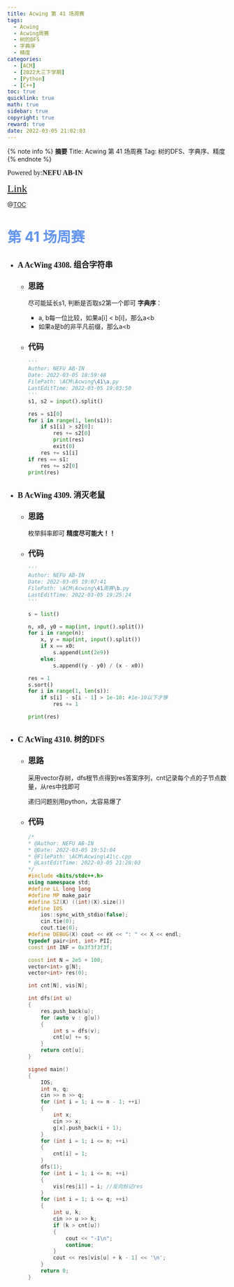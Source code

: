 ```yaml
---
title: Acwing 第 41 场周赛
tags:
  - Acwing
  - Acwing周赛
  - 树的DFS
  - 字典序
  - 精度
categories:
  - [ACM]
  - [2022大三下学期]
  - [Python]
  - [C++]
toc: true
quicklink: true
math: true
sidebar: true
copyright: true
reward: true
date: 2022-03-05 21:02:03
---
```



{% note info %}
**摘要**
Title: Acwing 第 41 场周赛
Tag: 树的DFS、字典序、精度
{% endnote %}
<!-- more -->

<font size=3 face=楷体>Powered by:**NEFU AB-IN**</font>

<font color=#FFA500 size=5 face=楷体>[Link](https://www.acwing.com/activity/content/introduction/1177/)</font>

@[TOC](文章目录)

# <font color=#6495ED size=6>第 41 场周赛</font>

* ## <font size=4 face=粗体>A	AcWing 4308. 组合字符串</font>

  * ### <font size=4 face=粗体>思路</font>

    尽可能延长s1, 判断是否取s2第一个即可
    **字典序**：
      * a, b每一位比较，如果a[i] < b[i]，那么a<b
      * 如果a是b的非平凡前缀，那么a<b

  * ### <font size=4 face=粗体>代码</font>

    ```python
    '''
    Author: NEFU AB-IN
    Date: 2022-03-05 18:59:48
    FilePath: \ACM\Acwing\41\a.py
    LastEditTime: 2022-03-05 19:03:50
    '''
    s1, s2 = input().split()

    res = s1[0]
    for i in range(1, len(s1)):
        if s1[i] > s2[0]:
            res += s2[0]
            print(res)
            exit(0)
        res += s1[i]
    if res == s1:
        res += s2[0]
    print(res)
    ```

* ## <font size=4 face=粗体>B	AcWing 4309. 消灭老鼠</font>

  * ### <font size=4 face=粗体>思路</font>

    枚举斜率即可
    **精度尽可能大！！**

  * ### <font size=4 face=粗体>代码</font>
  
    ```python
    '''
    Author: NEFU AB-IN
    Date: 2022-03-05 19:07:41
    FilePath: \ACM\Acwing\41周赛\b.py
    LastEditTime: 2022-03-05 19:25:24
    '''

    s = list()

    n, x0, y0 = map(int, input().split())
    for i in range(n):
        x, y = map(int, input().split())
        if x == x0:
            s.append(int(2e9))
        else:
            s.append((y - y0) / (x - x0))

    res = 1
    s.sort()
    for i in range(1, len(s)):
        if s[i] - s[i - 1] > 1e-10: #1e-10以下才够
            res += 1

    print(res)
    ```

* ## <font size=4 face=粗体>C	AcWing 4310. 树的DFS</font>

  * ### <font size=4 face=粗体>思路</font>

    采用vector存树，dfs根节点得到res答案序列，cnt记录每个点的子节点数量，从res中找即可

    递归问题别用python，太容易爆了
  * ### <font size=4 face=粗体>代码</font>

    ```cpp
    /*
    * @Author: NEFU AB-IN
    * @Date: 2022-03-05 19:51:04
    * @FilePath: \ACM\Acwing\41\c.cpp
    * @LastEditTime: 2022-03-05 21:28:03
    */
    #include <bits/stdc++.h>
    using namespace std;
    #define LL long long
    #define MP make_pair
    #define SZ(X) ((int)(X).size())
    #define IOS                                                                                                            \
        ios::sync_with_stdio(false);                                                                                       \
        cin.tie(0);                                                                                                        \
        cout.tie(0);
    #define DEBUG(X) cout << #X << ": " << X << endl;
    typedef pair<int, int> PII;
    const int INF = 0x3f3f3f3f;

    const int N = 2e5 + 100;
    vector<int> g[N];
    vector<int> res(0);

    int cnt[N], vis[N];

    int dfs(int u)
    {
        res.push_back(u);
        for (auto v : g[u])
        {
            int s = dfs(v);
            cnt[u] += s;
        }
        return cnt[u];
    }

    signed main()
    {
        IOS;
        int n, q;
        cin >> n >> q;
        for (int i = 1; i <= n - 1; ++i)
        {
            int x;
            cin >> x;
            g[x].push_back(i + 1);
        }
        for (int i = 1; i <= n; ++i)
        {
            cnt[i] = 1;
        }
        dfs(1);
        for (int i = 1; i <= n; ++i)
        {
            vis[res[i]] = i; //反向标记res
        }
        for (int i = 1; i <= q; ++i)
        {
            int u, k;
            cin >> u >> k;
            if (k > cnt[u])
            {
                cout << "-1\n";
                continue;
            }
            cout << res[vis[u] + k - 1] << '\n';
        }
        return 0;
    }
    ```